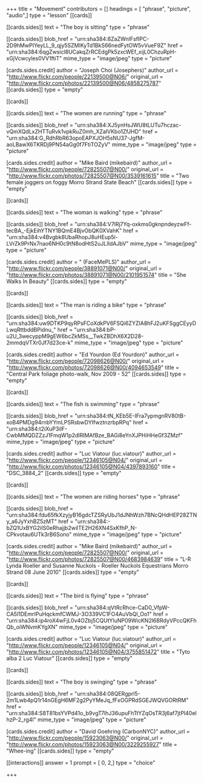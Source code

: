 +++
title = "Movement"
contributors = []
headings = [ "phrase", "picture", "audio",]
type = "lesson"
[[cards]]

[[cards.sides]]
text = "The boy is sitting"
type = "phrase"

[[cards.sides]]
blob_href = "urn:sha384:8ZaZWnIFsfIPC-2D9hMwPIYeyLL_9_qjy5SZMlKyTd1BkS66nedFytOW5vVueF9Z"
href = "urn:sha384:6qgZwsicl8UCakqZrRCEdgPk5zxcWEf_xijL0ChzuRpH-xGjVcwcyles0VV1ftiT"
mime_type = "image/jpeg"
type = "picture"

[cards.sides.credit]
author = "Joseph Choi (Josephers)"
author_url = "http://www.flickr.com/people/22139500@N06/"
original_url = "http://www.flickr.com/photos/22139500@N06/4858275787"
[[cards.sides]]
type = "empty"

[[cards]]

[[cards.sides]]
text = "The women are running"
type = "phrase"

[[cards.sides]]
blob_href = "urn:sha384:XJ5ynHsJWU8tLUTu7hczac-vQmXQdLxZHTTuRvk1vpkRuZ0mh_XZalVKbo1ZfJHD"
href = "urn:sha384:G_RdhRbR63opoEAPXJOH5sNU37-JgfM-aoLBawX6TKRDj9PN54aGg0f7FtiTOZyV"
mime_type = "image/jpeg"
type = "picture"

[cards.sides.credit]
author = "Mike Baird (mikebaird)"
author_url = "http://www.flickr.com/people/72825507@N00/"
original_url = "http://www.flickr.com/photos/72825507@N00/3539161615"
title = "Two female joggers on foggy Morro Strand State Beach"
[[cards.sides]]
type = "empty"

[[cards]]

[[cards.sides]]
text = "The woman is walking"
type = "phrase"

[[cards.sides]]
blob_href = "urn:sha384:V7lRj7Yq-oxkms0gknpndeyzwFf-tecBA_-EjkEihYTNY1BQmE4BjvObQK0XVahK"
href = "urn:sha384:v4Bvgbk8UbaRhopJ8uHEup5i-LVrZk9PrNx7nao6NH0c9tN8odHtS2uJLIIdAJbV"
mime_type = "image/jpeg"
type = "picture"

[cards.sides.credit]
author = " (FaceMePLS)"
author_url = "http://www.flickr.com/people/38891071@N00/"
original_url = "http://www.flickr.com/photos/38891071@N00/2101951574"
title = "She Walks In Beauty"
[[cards.sides]]
type = "empty"

[[cards]]

[[cards.sides]]
text = "The man is riding a bike"
type = "phrase"

[[cards.sides]]
blob_href = "urn:sha384:uw9DTKP9qyRPsFCoXdkPV6FSQi6ZYZIA8hFJ2uKFSggCEyyDLwqRttbddBPidnu_"
href = "urn:sha384:bP-u2U_3wecyppM9gEW6bcZkMSs__TwkZBDhX6X2D28-2mmdqVTXr0Jf7d23ce-k"
mime_type = "image/jpeg"
type = "picture"

[cards.sides.credit]
author = "Ed Yourdon (Ed Yourdon)"
author_url = "http://www.flickr.com/people/72098626@N00/"
original_url = "http://www.flickr.com/photos/72098626@N00/4094653549"
title = "Central Park foliage photo-walk, Nov 2009 - 52"
[[cards.sides]]
type = "empty"

[[cards]]

[[cards.sides]]
text = "The fish is swimming"
type = "phrase"

[[cards.sides]]
blob_href = "urn:sha384:tN_KEb5E-IFra7ypmgnRV80tB-xoB4PMDg94rnbYYmLPSRsbwDYIfwztnzrbpRPq"
href = "urn:sha384:t2iXuP3iIF-CwbMMQDZZzJ1FmqW1p2dIRlMAfBze_BAGi8eYnXJPHiHHeGf3ZMzf"
mime_type = "image/jpeg"
type = "picture"

[cards.sides.credit]
author = "Luc Viatour (luc.viatour)"
author_url = "http://www.flickr.com/people/12346105@N04/"
original_url = "http://www.flickr.com/photos/12346105@N04/4397893160"
title = "DSC_3884_2"
[[cards.sides]]
type = "empty"

[[cards]]

[[cards.sides]]
text = "The women are riding horses"
type = "phrase"

[[cards.sides]]
blob_href = "urn:sha384:fdu65fkXzyjyB16gdcTZSRyUbJ1dJNhWzh7BNcQHdHEP28ZTNy_a6JyYxhBZ5zMT"
href = "urn:sha384:-bZQ1UxBYG2iIS0eRhajjb2wilTE2H26XN4SxKfhP_N-CPkvotau6UTk3rB6Sono"
mime_type = "image/jpeg"
type = "picture"

[cards.sides.credit]
author = "Mike Baird (mikebaird)"
author_url = "http://www.flickr.com/people/72825507@N00/"
original_url = "http://www.flickr.com/photos/72825507@N00/4683984639"
title = "L-R Lynda Roeller and Susanne Nuckols - Roeller Nuckols Equestrians Morro Strand 08 June 2010"
[[cards.sides]]
type = "empty"

[[cards]]

[[cards.sides]]
text = "The bird is flying"
type = "phrase"

[[cards.sides]]
blob_href = "urn:sha384:qVtRcRhce-CaD0_VfpW-CA5l1DEmrIPuHqckmfCWMJ-3O339VC1FO4AuVbQl_Oo1"
href = "urn:sha384:ip4roX4wFjL0v4OZbj5CQUtYluNP09WicKN2l6BRdyVPccQKFhQb_oiWNvmKYgXN"
mime_type = "image/jpeg"
type = "picture"

[cards.sides.credit]
author = "Luc Viatour (luc.viatour)"
author_url = "http://www.flickr.com/people/12346105@N04/"
original_url = "http://www.flickr.com/photos/12346105@N04/3755851472"
title = "Tyto alba 2 Luc Viatour"
[[cards.sides]]
type = "empty"

[[cards]]

[[cards.sides]]
text = "The boy is swinging"
type = "phrase"

[[cards.sides]]
blob_href = "urn:sha384:08QERgprl5-2m1Lwb4pQ1r14nGEgH6MF2g2PyYMeJq_fFxOGPRdSGEJWQVGORtRM"
href = "urn:sha384:S8T81bsYVPd41o_b9vgT7lhJ36upuFhTtYZqOsTR3j6af7jtPl40elhzP-2_rg4l"
mime_type = "image/jpeg"
type = "picture"

[cards.sides.credit]
author = "David Goehring (CarbonNYC)"
author_url = "http://www.flickr.com/people/15923063@N00/"
original_url = "http://www.flickr.com/photos/15923063@N00/3229255927"
title = "Whee-ing"
[[cards.sides]]
type = "empty"

[[interactions]]
answer = 1
prompt = [ 0, 2,]
type = "choice"

+++
